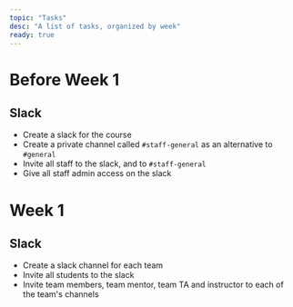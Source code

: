 ```yaml
---
topic: "Tasks"
desc: "A list of tasks, organized by week"
ready: true
---
```


# Before Week 1

## Slack

* Create a slack for the course
* Create a private channel called `#staff-general` as an alternative to `#general`
* Invite all staff to the slack, and to `#staff-general`
* Give all staff admin access on the slack


# Week 1

## Slack

* Create a slack channel for each team
* Invite all students to the slack
* Invite team members, team mentor, team TA and instructor to each of the team's channels
